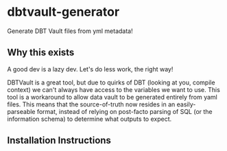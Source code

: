 # dbtvault-generator
Generate DBT Vault files from yml metadata!

## Why this exists
A good dev is a lazy dev. Let's do less work, the right way!

DBTVault is a great tool, but due to quirks of DBT (looking at you, compile context) we can't always have access to the variables we want to use. This tool is a workaround to allow data vault to be generated entirely from yaml files. This means that the source-of-truth now resides in an easily-parseable format, instead of relying on post-facto parsing of SQL (or the information schema) to determine what outputs to expect.


## Installation Instructions
